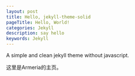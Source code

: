 ```yaml
---
layout: post
title: Hello, jekyll-theme-solid
pageTitle: Hello, World!
categories: Jekyll
description: say hello
keywords: Jekyll
---
```


A simple and clean jekyll theme without javascript.

这里是Armeria的主页。